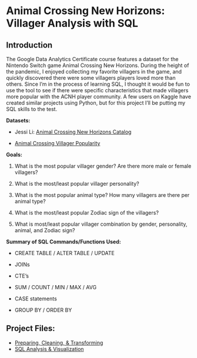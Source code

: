 # Animal Crossing New Horizons: Villager Analysis with SQL

## Introduction

The Google Data Analytics Certificate course features a dataset for the Nintendo Switch game Animal Crossing New Horizons. During the height of the pandemic, I enjoyed collecting my favorite villagers in the game, and quickly discovered there were some villagers players loved more than others. Since I’m in the process of learning SQL, I thought it would be fun to use the tool to see if there were specific characteristics that made villagers more popular with the ACNH player community. A few users on Kaggle have created similar projects using Python, but for this project I’ll be putting my SQL skills to the test.

**Datasets:**

-   Jessi Li: [Animal Crossing New Horizons Catalog](https://www.kaggle.com/datasets/jessicali9530/animal-crossing-new-horizons-nookplaza-dataset?select=villagers.csv)
    
-   [Animal Crossing Villager Popularity](https://www.kaggle.com/datasets/ampiiere/acnh-villager-popularity?resource=download)
    

**Goals:**

1.  What is the most popular villager gender? Are there more male or female villagers?
    
2.  What is the most/least popular villager personality?
    
3.  What is the most popular animal type? How many villagers are there per animal type?
    
4.  What is the most/least popular Zodiac sign of the villagers?

5.  What is most/least popular villager combination by gender, personality, animal, and Zodiac sign?
    
**Summary of SQL Commands/Functions Used:**

-   CREATE TABLE / ALTER TABLE / UPDATE
    
-   JOINs
    
-   CTE’s
    
-   SUM / COUNT / MIN / MAX / AVG
    
-   CASE statements
    
-   GROUP BY / ORDER BY

## Project Files:
-   [Preparing, Cleaning, & Transforming](Cleaning.md)
-   [SQL Analysis & Visualization](Analysis.md)
